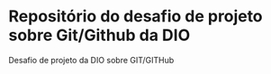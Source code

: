 #  Repositório do desafio de projeto sobre Git/Github da DIO
Desafio de projeto da DIO sobre GIT/GITHub
